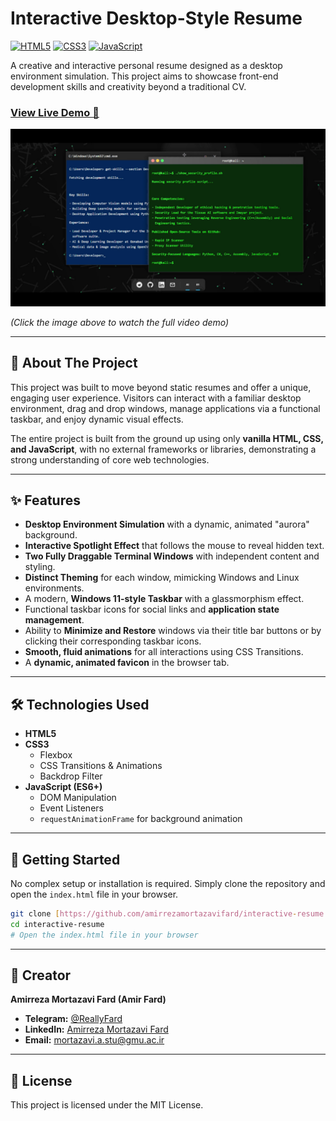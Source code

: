 # Interactive Desktop-Style Resume

[![HTML5](https://img.shields.io/badge/HTML5-E34F26?style=for-the-badge&logo=html5&logoColor=white)](https://developer.mozilla.org/en-US/docs/Web/Guide/HTML/HTML5)
[![CSS3](https://img.shields.io/badge/CSS3-1572B6?style=for-the-badge&logo=css3&logoColor=white)](https://developer.mozilla.org/en-US/docs/Web/CSS)
[![JavaScript](https://img.shields.io/badge/JavaScript-F7DF1E?style=for-the-badge&logo=javascript&logoColor=black)](https://developer.mozilla.org/en-US/docs/Web/JavaScript)

A creative and interactive personal resume designed as a desktop environment simulation. This project aims to showcase front-end development skills and creativity beyond a traditional CV.

### **[View Live Demo 🚀](https://imfard.ir)**

[![Project Demo Video](demo-preview.png)](https://github.com/amirrezamortazavifard/interactive-resume/blob/main/demo/Recording%202025-06-27%20032143.mp4)

*(Click the image above to watch the full video demo)*

---

## 📜 About The Project

This project was built to move beyond static resumes and offer a unique, engaging user experience. Visitors can interact with a familiar desktop environment, drag and drop windows, manage applications via a functional taskbar, and enjoy dynamic visual effects.

The entire project is built from the ground up using only **vanilla HTML, CSS, and JavaScript**, with no external frameworks or libraries, demonstrating a strong understanding of core web technologies.

---

## ✨ Features

* **Desktop Environment Simulation** with a dynamic, animated "aurora" background.
* **Interactive Spotlight Effect** that follows the mouse to reveal hidden text.
* **Two Fully Draggable Terminal Windows** with independent content and styling.
* **Distinct Theming** for each window, mimicking Windows and Linux environments.
* A modern, **Windows 11-style Taskbar** with a glassmorphism effect.
* Functional taskbar icons for social links and **application state management**.
* Ability to **Minimize and Restore** windows via their title bar buttons or by clicking their corresponding taskbar icons.
* **Smooth, fluid animations** for all interactions using CSS Transitions.
* A **dynamic, animated favicon** in the browser tab.

---

## 🛠️ Technologies Used

* **HTML5**
* **CSS3**
    * Flexbox
    * CSS Transitions & Animations
    * Backdrop Filter
* **JavaScript (ES6+)**
    * DOM Manipulation
    * Event Listeners
    * `requestAnimationFrame` for background animation

---

## 🚀 Getting Started

No complex setup or installation is required. Simply clone the repository and open the `index.html` file in your browser.

```bash
git clone [https://github.com/amirrezamortazavifard/interactive-resume.git](https://github.com/amirrezamortazavifard/interactive-resume.git)
cd interactive-resume
# Open the index.html file in your browser
```

---

## 👤 Creator

**Amirreza Mortazavi Fard (Amir Fard)**

* **Telegram:** [@ReallyFard](https://www.linkedin.com/in/amir-reza-mortazavi-fard-892874368/)
* **LinkedIn:** [Amirreza Mortazavi Fard](https://www.linkedin.com/in/amir-reza-mortazavi-fard-892874368/)
* **Email:** [mortazavi.a.stu@gmu.ac.ir](mailto:mortazavi.a.stu@gmu.ac.ir)

---

## 📄 License

This project is licensed under the MIT License.
